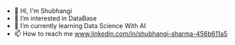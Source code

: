 - 👋 Hi, I'm Shubhangi
- 👀 I’m interested in DataBase
- 🌱 I’m currently learning Data Science With AI
- 📫 How to reach me www.linkedin.com/in/shubhangi-sharma-456b611a5

<!---
Shubhangi2508/Shubhangi2508 is a ✨ special ✨ repository because its `README.md` (this file) appears on your GitHub profile.
You can click the Preview link to take a look at your changes.
--->
